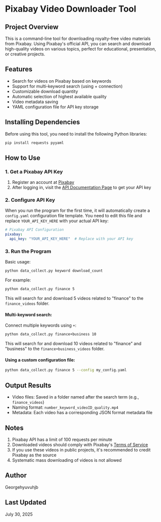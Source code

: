 # Pixabay Video Downloader Tool

## Project Overview

This is a command-line tool for downloading royalty-free video materials from Pixabay. Using Pixabay's official API, you can search and download high-quality videos on various topics, perfect for educational, presentation, or creative projects.

## Features

- Search for videos on Pixabay based on keywords
- Support for multi-keyword search (using + connection)
- Customizable download quantity
- Automatic selection of highest available quality
- Video metadata saving
- YAML configuration file for API key storage

## Installing Dependencies

Before using this tool, you need to install the following Python libraries:

```bash
pip install requests pyyaml
```

## How to Use

### 1. Get a Pixabay API Key

1. Register an account at [Pixabay](https://pixabay.com/accounts/register/)
2. After logging in, visit the [API Documentation Page](https://pixabay.com/api/docs/) to get your API key

### 2. Configure API Key

When you run the program for the first time, it will automatically create a `config.yaml` configuration file template. You need to edit this file and replace `YOUR_API_KEY_HERE` with your actual API key:

```yaml
# Pixabay API Configuration
pixabay:
  api_key: "YOUR_API_KEY_HERE"  # Replace with your API key
```

### 3. Run the Program

Basic usage:

```bash
python data_collect.py keyword download_count
```

For example:

```bash
python data_collect.py finance 5
```

This will search for and download 5 videos related to "finance" to the `finance_videos` folder.

#### Multi-keyword search:

Connect multiple keywords using `+`:

```bash
python data_collect.py finance+business 10
```

This will search for and download 10 videos related to "finance" and "business" to the `finance+business_videos` folder.

#### Using a custom configuration file:

```bash
python data_collect.py finance 5 --config my_config.yaml
```

## Output Results

- Video files: Saved in a folder named after the search term (e.g., `finance_videos`)
- Naming format: `number_keyword_videoID_quality.mp4`
- Metadata: Each video has a corresponding JSON format metadata file

## Notes

1. Pixabay API has a limit of 100 requests per minute
2. Downloaded videos should comply with Pixabay's [Terms of Service](https://pixabay.com/service/terms/)
3. If you use these videos in public projects, it's recommended to credit Pixabay as the source
4. Systematic mass downloading of videos is not allowed


## Author

Georgehyuvuhjb

## Last Updated

July 30, 2025